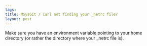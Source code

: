 ```yaml
--- 
tags: 
title: MSysGit / Curl not finding your _netrc file?
layout: post
---
```

<p>Make sure you have an environment variable pointing to your home directory (or rather the directory where your _netrc file is).</p>
